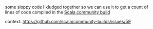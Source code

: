 some sloppy code I kludged together so we can use it to get a count
of lines of code compiled in the
[Scala community build](https://github.com/scala/community-builds)

context: https://github.com/scala/community-builds/issues/59
